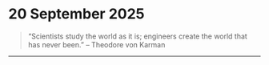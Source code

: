 # 20 September 2025

> “Scientists study the world as it is; engineers create the world that has never been.” – Theodore von Karman

---

